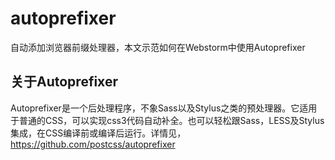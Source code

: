 # autoprefixer
自动添加浏览器前缀处理器，本文示范如何在Webstorm中使用Autoprefixer
## 关于Autoprefixer
Autoprefixer是一个后处理程序，不象Sass以及Stylus之类的预处理器。它适用于普通的CSS，可以实现css3代码自动补全。也可以轻松跟Sass，LESS及Stylus集成，在CSS编译前或编译后运行。详情见，https://github.com/postcss/autoprefixer
